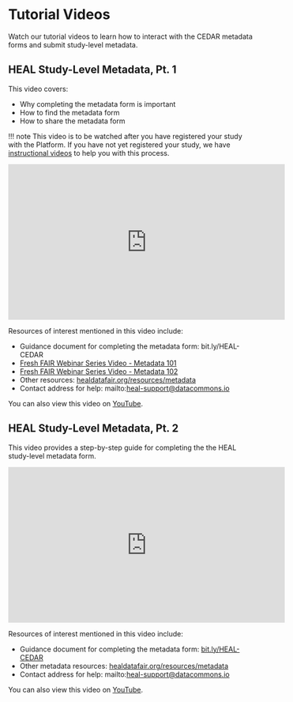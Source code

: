 # Tutorial Videos

Watch our tutorial videos to learn how to interact with the CEDAR metadata forms and submit study-level metadata.

## HEAL Study-Level Metadata, Pt. 1
This video covers:
* Why completing the metadata form is important
* How to find the metadata form
* How to share the metadata form

!!! note
This video is to be watched after you have registered your study with the Platform. If you have not yet registered your study, we have [instructional videos](https://www.youtube.com/playlist?list=PLbQn1DuvP4ch2Z2rwf8sx7wC7zZqX-eoS) to help you with this process.

<iframe width="560" height="315" src="https://www.youtube-nocookie.com/embed/W8tXLShto5s" title="YouTube video player" frameborder="0" allow="accelerometer; clipboard-write; encrypted-media; gyroscope; picture-in-picture; web-share" allowfullscreen></iframe>
<!-- ![type:video](videos/HEAL_UI_Demo_July_2021.mp4) to be replaced once videos are uploaded-->

Resources of interest mentioned in this video include:
* Guidance document for completing the metadata form: bit.ly/HEAL-CEDAR
* [Fresh FAIR Webinar Series Video - Metadata 101](https://www.youtube.com/watch?v=dt1Yhw0cDOo)
* [Fresh FAIR Webinar Series Video - Metadata 102](https://www.youtube.com/watch?v=RY1_N0-QENY)
* Other resources: [healdatafair.org/resources/metadata](healdatafair.org/resources/metadata)
* Contact address for help: mailto:heal-support@datacommons.io
<!-- If your Browser does not support watching this video, here's a [link to the video](videos/HEAL_UI_Demo_July_2021.mp4) instead. -->
You can also view this video on [YouTube](https://www.youtube.com/watch?v=W8tXLShto5s).

## HEAL Study-Level Metadata, Pt. 2
This video provides a step-by-step guide for completing the the HEAL study-level metadata form.

<iframe width="560" height="315" src="https://www.youtube-nocookie.com/embed/4sSKAbmMZiA" title="YouTube video player" frameborder="0" allow="accelerometer; clipboard-write; encrypted-media; gyroscope; picture-in-picture; web-share" allowfullscreen></iframe>
<!-- ![type:video](videos/HEAL_UI_Demo_July_2021.mp4) to be replaced once videos are uploaded-->

Resources of interest mentioned in this video include:
* Guidance document for completing the metadata form: [bit.ly/HEAL-CEDAR](bit.ly/HEAL-CEDAR)
* Other metadata resources: [healdatafair.org/resources/metadata](healdatafair.org/resources/metadata)
* Contact address for help: mailto:heal-support@datacommons.io
<!-- If your Browser does not support watching this video, here's a [link to the video](videos/HEAL_UI_Demo_July_2021.mp4) instead. -->
You can also view this video on [YouTube](https://www.youtube.com/watch?v=4sSKAbmMZiA).

